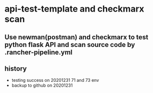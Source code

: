 # api-test-template and checkmarx scan
## Use newman(postman) and checkmarx to test python flask API and scan source code by .rancher-pipeline.yml


## history
* testing success on 20201231 71 and 73 env
* backup to github on 20201231 
